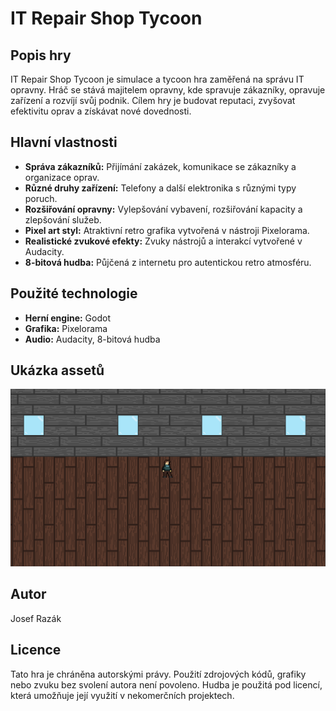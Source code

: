 # IT Repair Shop Tycoon

## Popis hry

IT Repair Shop Tycoon je simulace a tycoon hra zaměřená na správu IT opravny. Hráč se stává majitelem opravny, kde spravuje zákazníky, opravuje zařízení a rozvíjí svůj podnik. Cílem hry je budovat reputaci, zvyšovat efektivitu oprav a získávat nové dovednosti.

## Hlavní vlastnosti

- **Správa zákazníků:** Přijímání zakázek, komunikace se zákazníky a organizace oprav.
- **Různé druhy zařízení:** Telefony a další elektronika s různými typy poruch.
- **Rozšiřování opravny:** Vylepšování vybavení, rozšiřování kapacity a zlepšování služeb.
- **Pixel art styl:** Atraktivní retro grafika vytvořená v nástroji Pixelorama.
- **Realistické zvukové efekty:** Zvuky nástrojů a interakcí vytvořené v Audacity.
- **8-bitová hudba:** Půjčená z internetu pro autentickou retro atmosféru.

## Použité technologie

- **Herní engine:** Godot
- **Grafika:** Pixelorama
- **Audio:** Audacity, 8-bitová hudba

## Ukázka assetů
![Ukázka assetu](It_repair_shop_asset.png)

## Autor

Josef Razák

## Licence

Tato hra je chráněna autorskými právy. Použití zdrojových kódů, grafiky nebo zvuku bez svolení autora není povoleno. Hudba je použitá pod licencí, která umožňuje její využití v nekomerčních projektech.
